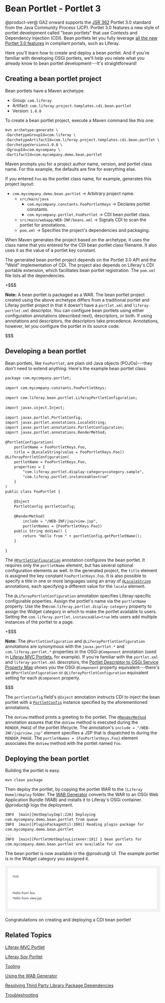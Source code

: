 # Bean Portlet - Portlet 3 [](id=bean-portlet-portlet-3)

@product-ver@ GA2 onward supports the
[JSR 362](https://jcp.org/en/jsr/detail?id=362)
Portlet 3.0 standard from the Java Community Process (JCP). Portlet 3.0 features
a new style of portlet development called "bean portlets" that use Contexts and
Dependency Injection (CDI). Bean portlets let you fully leverage
[all the new Portlet 3.0 features](https://portals.apache.org/pluto/v301/v3Features.html)
in compliant portals, such as Liferay.

Here you'll learn how to create and deploy a bean portlet. And if you're
familiar with developing OSGi portlets, we'll help you relate what you already
know to bean portlet development---It's straightforward!

## Creating a bean portlet project [](id=creating-a-bean-portlet-project)

Bean portlets have a Maven archetype.

- Group: `com.liferay`
- Artifact: `com.liferay.project.templates.cdi.bean.portlet`
- Version: `1.0.0`

To create a bean portlet project, execute a Maven command like this one:  

    mvn archetype:generate \
    -DarchetypeGroupId=com.liferay \
    -DarchetypeArtifactId=com.liferay.project.templates.cdi.bean.portlet \
    -DarchetypeVersion=1.0.0 \
    -DgroupId=com.mycompany \
    -DartifactId=com.mycompany.demo.bean.portlet

Maven prompts you for a project author name, version, and portlet class
name. For this example, the defaults are fine for everything else. 

If you entered `Foo` as the portlet class name, for example, generates this
project layout: 

- `com.mycompany.demo.bean.portlet` &rarr; Arbitrary project name.
    - `src/main/java`
        - `com.mycompany.constants.FooPortletKeys` &rarr; Declares portlet 
        constants.
        - `com.mycompany.portlet.FooPortlet` &rarr; CDI bean portlet class.
    - `src/main/webapp/WEB-INF/beans.xml` &rarr; Signals CDI to scan the 
    portlet for annotations. 
    - `pom.xml` &rarr; Specifies the project's dependencies and packaging.

When Maven generates the project based on the archetype, it uses the class name
that you entered for the CDI bean portlet class filename. It also uses it as
the value of a portlet key constant. 

The generated bean portlet project depends on the Portlet 3.0 API and the "Weld"
implementation of CDI. The project also depends on Liferay's CDI portable
extension, which facilitates bean portlet registration. The `pom.xml` file lists
all the dependencies.

+$$$

**Note:** A bean portlet is packaged as a WAR. The bean portlet project created 
using the above archetype differs from a traditional  portlet and Liferay
portlet project in that it doesn't have a `portlet.xml` and
`liferay-portlet.xml` descriptor. You can configure bean portlets using either
configuration annotations (described next), descriptors, or both. If using
annotations and descriptors, the descriptors take precedence. Annotations,
however, let you configure the portlet in its source code. 

$$$ 

## Developing a bean portlet [](id=developing-a-bean-portlet)

Bean portlets, like `FooPortlet`, are plain old Java objects (POJOs)---they
don't need to extend anything. Here's the example bean portlet class:

    package com.mycompany.portlet;

    import com.mycompany.constants.FooPortletKeys;

    import com.liferay.bean.portlet.LiferayPortletConfiguration;

    import javax.inject.Inject;

    import javax.portlet.PortletConfig;
    import javax.portlet.annotations.LocaleString;
    import javax.portlet.annotations.PortletConfiguration;
    import javax.portlet.annotations.RenderMethod;

    @PortletConfiguration(
    	portletName = FooPortletKeys.Foo,
    	title = @LocaleString(value = FooPortletKeys.Foo))
    @LiferayPortletConfiguration(
    	portletName = FooPortletKeys.Foo,
    	properties = {
    		"com.liferay.portlet.display-category=category.sample",
    		"com.liferay.portlet.instanceable=true"
    	}
    )
    public class FooPortlet {

    	@Inject
    	PortletConfig portletConfig;

    	@RenderMethod(
    		include = "/WEB-INF/jsp/view.jsp",
    		portletNames = {FooPortletKeys.Foo})
    	public String doView() {
    		return "Hello from " + portletConfig.getPortletName();
    	}

    }

The
[`@PortletConfiguration`](https://docs.liferay.com/portlet-api/3.0/javadocs/javax/portlet/annotations/PortletConfiguration.html)
annotation configures the bean portlet. It requires only the `portletName`
element, but has several optional configuration elements as well. In the
generated project, the `title` element is assigned the key constant
`FooPortletKeys.Foo`. It is also possible to specify a title in one or more
languages using an array of
[`@LocaleString`](https://docs.liferay.com/portlet-api/3.0/javadocs/javax/portlet/annotations/LocaleString.html)
annotations, each specifying a different value for the `locale` element.

The `@LiferayPortletConfiguration` annotation specifies Liferay-specific
configurable poperties. Assign the portlet's name via the `portletName`
property. Use the the`com.liferay.portlet.display-category` property to assign
the Widget category in which to make the portlet available to users. Setting the
`com.liferay.portlet.instanceable=true` lets users add multiple instances of the
portlet to a page.

+$$$

**Note:** The `@PortletConfiguration` and `@LiferayPortletConfiguration` 
annotations are synonymous with the `javax.portlet.*` and
`com.liferay.portlet.*` properties in the OSGi `@Component` annotation (used in
[Liferay MVC Portlets](/develop/tutorials/-/knowledge_base/7-1/creating-an-mvc-portlet#creating-a-portlet-component), for example).
If you're familiar with the `portlet.xml` and `liferay-portlet.xml` descrptors,
the
[Portlet Descriptor to OSGi Service Property Map](https://dev.liferay.com/develop/reference/-/knowledge_base/7-1/portlet-descriptor-to-osgi-service-property-map) 
shows you the OSGi `@Component` property equivalent---there's an
`@PortletConfiguration` or `@LiferayPortletConfiguration` equivalent setting for
each `@Component` property. 

$$$

The `portletConfig` field's `@Inject` annotation instructs CDI to inject the
bean portlet with a
[`PortletConfig`](https://docs.liferay.com/portlet-api/3.0/javadocs/javax/portlet/PortletConfig.html)
instance specified by the aforementioned annotations.

The `doView` method prints a greeting to the portlet. The
[`@RenderMethod`](https://docs.liferay.com/portlet-api/3.0/javadocs/javax/portlet/annotations/RenderMethod.html)
annotation assures that the `doView` method is executed during the
`RENDER_PHASE` of the portlet lifecycle. The annotation's `include =
"/WEB-INF/jsp/view.jsp"` element specifies a JSP that is dispatched to during
the `RENDER_PHASE`. The `portletNames = {FooPortletKeys.Foo}` element associates
the `doView` method with the portlet named `Foo`. 

## Deploying the bean portlet [](id=deploying-the-bean-portlet)

Building the portlet is easy. 

    mvn clean package

Then deploy the portlet, by copying the portlet WAR to the `[Liferay
Home]/deploy` folder. The
[WAB Generator](/develop/tutorials/-/knowledge_base/7-1/using-the-wab-generator)
converts the WAR to an OSGi Web Application Bundle (WAB) and installs it to
Liferay's OSGi container. @product@ logs the deployment. 

    INFO  [main][HotDeployImpl:226] Deploying com.mycompany.demo.bean.portlet from queue
    INFO  [main][PluginPackageUtil:1001] Reading plugin package for com.mycompany.demo.bean.portlet
    ...
    INFO  [main][PortletHotDeployListener:181] 1 bean portlets for com.mycompany.demo.bean.portlet are available for use

The bean portlet is now available in the @prodcut@ UI. The example portlet is in
the Widget category you assigned it.

![Figure 1: The Foo portlet prints the message returned from `doView` method and shows the included JSP's contents.](../../../images/portlet-3-portlet.png)

Congratulations on creating and deploying a CDI bean portlet!

## Related Topics [](id=related-topics)

[Liferay MVC Portlet](/develop/tutorials/-/knowledge_base/7-1/liferay-mvc-portlet)

[Liferay Soy Portlet](/develop/tutorials/-/knowledge_base/7-1/liferay-soy-portlet)

[Tooling](/develop/tutorials/-/knowledge_base/7-1/tooling)

[Using the WAB Generator](/develop/tutorials/-/knowledge_base/7-1/using-the-wab-generator)

[Resolving Third Party Library Package Dependencies](/develop/tutorials/-/knowledge_base/7-1/adding-third-party-libraries-to-a-module)

[Troubleshooting](/develop/tutorials/-/knowledge_base/7-1/troubleshooting)
